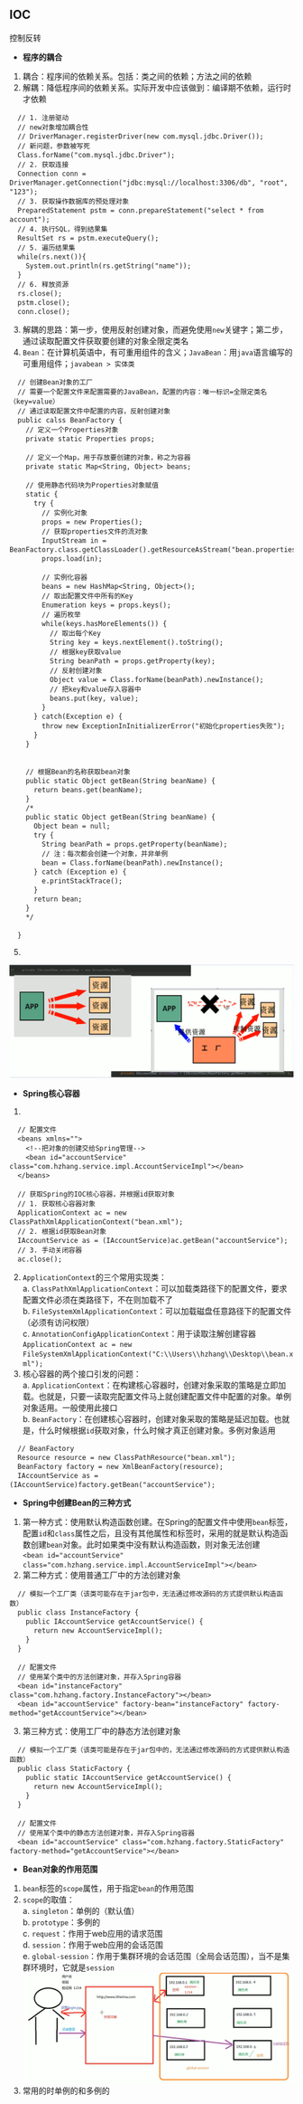 ## IOC
控制反转  
- **程序的耦合**
1. 耦合：程序间的依赖关系。包括：类之间的依赖；方法之间的依赖
2. 解耦：降低程序间的依赖关系。实际开发中应该做到：编译期不依赖，运行时才依赖
```
  // 1. 注册驱动
  // new对象增加耦合性
  // DriverManager.registerDriver(new com.mysql.jdbc.Driver());
  // 新问题，参数被写死
  Class.forName("com.mysql.jdbc.Driver");
  // 2. 获取连接
  Connection conn = DriverManager.getConnection("jdbc:mysql://localhost:3306/db", "root", "123");
  // 3. 获取操作数据库的预处理对象
  PreparedStatement pstm = conn.prepareStatement("select * from account");
  // 4. 执行SQL，得到结果集
  ResultSet rs = pstm.executeQuery();
  // 5. 遍历结果集
  while(rs.next()){
    System.out.println(rs.getString("name"));
  }
  // 6. 释放资源
  rs.close();
  pstm.close();
  conn.close();
```
3. 解耦的思路：第一步，使用反射创建对象，而避免使用`new`关键字；第二步，通过读取配置文件获取要创建的对象全限定类名  
4. `Bean`：在计算机英语中，有可重用组件的含义；`JavaBean`：用`java`语言编写的可重用组件；`javabean > 实体类`
```
  // 创建Bean对象的工厂
  // 需要一个配置文件来配置需要的JavaBean，配置的内容：唯一标识=全限定类名（key=value）
  // 通过读取配置文件中配置的内容，反射创建对象
  public calss BeanFactory {
    // 定义一个Properties对象
    private static Properties props;
    
    // 定义一个Map，用于存放要创建的对象，称之为容器
    private static Map<String, Object> beans;
    
    // 使用静态代码块为Properties对象赋值
    static {
      try {
        // 实例化对象
        props = new Properties();
        // 获取properties文件的流对象
        InputStream in = BeanFactory.class.getClassLoader().getResourceAsStream("bean.properties");
        props.load(in);
        
        // 实例化容器
        beans = new HashMap<String, Object>();
        // 取出配置文件中所有的Key
        Enumeration keys = props.keys();
        // 遍历枚举
        while(keys.hasMoreElements()) {
          // 取出每个Key
          String key = keys.nextElement().toString();
          // 根据key获取value
          String beanPath = props.getProperty(key);
          // 反射创建对象
          Object value = Class.forName(beanPath).newInstance();
          // 把key和value存入容器中
          beans.put(key, value);
        }
      } catch(Exception e) {
        throw new ExceptionInInitializerError("初始化properties失败");
      }
    }
    

    // 根据Bean的名称获取bean对象
    public static Object getBean(String beanName) {
      return beans.get(beanName);
    } 
    /*
    public static Object getBean(String beanName) {
      Object bean = null;
      try {
        String beanPath = props.getProperty(beanName);
        // 注：每次都会创建一个对象，并非单例
        bean = Class.forName(beanPath).newInstance();
      } catch (Exception e) {
        e.printStackTrace();
      }
      return bean;
    }
    */
    
  }
```
5.  
![](./Pics/IOC1.png)
- **Spring核心容器**  
1.   
```
  // 配置文件
  <beans xmlns="">
    <!--把对象的创建交给Spring管理-->
    <bean id="accountService" class="com.hzhang.service.impl.AccountServiceImpl"></bean>
  </beans>
  
  // 获取Spring的IOC核心容器，并根据id获取对象
  // 1. 获取核心容器对象
  ApplicationContext ac = new ClassPathXmlApplicationContext("bean.xml");
  // 2. 根据id获取Bean对象
  IAccountService as = (IAccountService)ac.getBean("accountService");
  // 3. 手动关闭容器
  ac.close();
```
2. `ApplicationContext`的三个常用实现类：  
a. `ClassPathXmlApplicationContext`：可以加载类路径下的配置文件，要求配置文件必须在类路径下，不在则加载不了  
b. `FileSystemXmlApplicationContext`：可以加载磁盘任意路径下的配置文件（必须有访问权限）  
c. `AnnotationConfigApplicationContext`：用于读取注解创建容器  
`ApplicationContext ac = new FileSystemXmlApplicationContext("C:\\Users\\hzhang\\Desktop\\bean.xml");`  
3. 核心容器的两个接口引发的问题：  
a. `ApplicationContext`：在构建核心容器时，创建对象采取的策略是立即加载。也就是，只要一读取完配置文件马上就创建配置文件中配置的对象。单例对象适用。一般使用此接口       
b. `BeanFactory`：在创建核心容器时，创建对象采取的策略是延迟加载。也就是，什么时候根据`id`获取对象，什么时候才真正创建对象。多例对象适用      
```
  // BeanFactory
  Resource resource = new ClassPathResource("bean.xml");
  BeanFactory factory = new XmlBeanFactory(resource);
  IAccountService as = (IAccountService)factory.getBean("accountService");
```  
- **Spring中创建Bean的三种方式**  
1. 第一种方式：使用默认构造函数创建。在Spring的配置文件中使用`bean`标签，配置`id`和`class`属性之后，且没有其他属性和标签时，采用的就是默认构造函数创建`bean`对象。此时如果类中没有默认构造函数，则对象无法创建  
`<bean id="accountService" class="com.hzhang.service.impl.AccountServiceImpl"></bean>`  
2. 第二种方式：使用普通工厂中的方法创建对象  
```
  // 模拟一个工厂类（该类可能存在于jar包中，无法通过修改源码的方式提供默认构造函数）
  public class InstanceFactory {
    public IAccountService getAccountService() {
      return new AccountServiceImpl();
    }
  }
  
  // 配置文件
  // 使用某个类中的方法创建对象，并存入Spring容器
  <bean id="instanceFactory" class="com.hzhang.factory.InstanceFactory"></bean>
  <bean id="accountService" factory-bean="instanceFactory" factory-method="getAccountService"></bean>
```  
3. 第三种方式：使用工厂中的静态方法创建对象  
```
  // 模拟一个工厂类（该类可能是存在于jar包中的，无法通过修改源码的方式提供默认构造函数）
  public class StaticFactory {
    public static IAccountService getAccountService() {
      return new AccountServiceImpl();
    }
  }
  
  // 配置文件
  // 使用某个类中的静态方法创建对象，并存入Spring容器
  <bean id="accountService" class="com.hzhang.factory.StaticFactory" factory-method="getAccountService"></bean>
```
- **Bean对象的作用范围**  
1. `bean`标签的`scope`属性，用于指定`bean`的作用范围  
2. `scope`的取值：  
a. `singleton`：单例的（默认值）  
b. `prototype`：多例的  
c. `request`：作用于web应用的请求范围  
d. `session`：作用于web应用的会话范围  
e. `global-session`：作用于集群环境的会话范围（全局会话范围），当不是集群环境时，它就是`session`  
![](./Pics/global-session.png)
3. 常用的时单例的和多例的  
